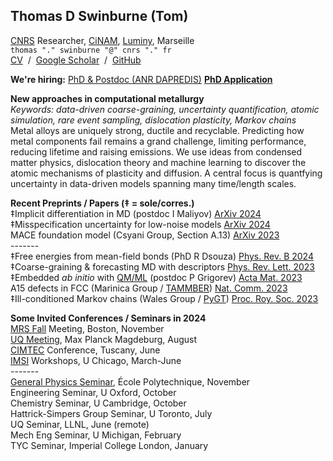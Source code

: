 ## Thomas D Swinburne (Tom)
<a href="http://www.cnrs.fr" target="_new">CNRS</a> Researcher, 
<a href="http://www.cinam.univ-mrs.fr" target="_new">CiNAM</a>,
<a href="https://www.calanques-parcnational.fr" target="_new">Luminy</a>, Marseille
<br>
<code>thomas "." swinburne "@" cnrs "." fr</code><br>
<a href="pdf/CV-TomSwinburne-2024.pdf" target="_new">CV</a>
&nbsp;/&nbsp;
<a href="https://scholar.google.com/citations?hl=en&user=vgHQd9cAAAAJ&view_op=list_works&sortby=pubdate" target="_new">Google Scholar</a>
&nbsp;/&nbsp;
<a href="https://github.com/tomswinburne/" target="_new">GitHub</a>
<!--&nbsp;/&nbsp;
<a href="https://github.com/tomswinburne/pafi.git" target="_new">PAFI</a>
&nbsp;/&nbsp;
<a href="https://github.com/tomswinburne/tammber.git" target="_new">TAMMBER</a>-->

<strong>We're hiring:</strong> <a href="/projects">PhD & Postdoc (ANR DAPREDIS)</a>
<strong><a href="https://emploi.cnrs.fr/Offres/Doctorant/UPR3407-SYLQUE-002/Default.aspx" target="_new">PhD Application</a></strong>


<strong>New approaches in computational metallurgy</strong><br>
<em>Keywords: data-driven coarse-graining, uncertainty quantification, atomic simulation, rare event sampling, dislocation plasticity, Markov chains</em><br>
Metal alloys are uniquely strong, ductile and recyclable.
Predicting how metal components fail remains a grand challenge, 
limiting performance, reducing lifetime and raising emissions.
We use ideas from condensed matter physics, dislocation theory and
machine learning to discover the atomic mechanisms of plasticity 
and diffusion.
A central focus is quantfying uncertainty in data-driven 
models spanning many time/length scales.<br>


<strong>Recent Preprints / Papers (&Dagger; = sole/corres.)</strong><br>
&Dagger;Implicit differentiation in MD (postdoc I Maliyov)
<a href="https://arxiv.org/abs/2407.02414" _target="_new">ArXiv 2024</a><br>
&Dagger;Misspecification uncertainty for low-noise models
<a href="https://arxiv.org/abs/2402.01810v3" _target="_new">ArXiv 2024</a><br>
MACE foundation model (Csyani Group, Section A.13)
<a href="https://arxiv.org/abs/2401.00096" >ArXiv 2023</a><br>
-------<br>
&Dagger;Free energies from mean-field bonds (PhD R Dsouza)
<a href="https://journals.aps.org/prb/abstract/10.1103/PhysRevB.109.064108" _target="_new" >Phys. Rev. B 2024</a><br>
&Dagger;Coarse-graining & forecasting MD with descriptors 
<a href="http://dx.doi.org/10.1103/PhysRevLett.131.236101" target="_new" > Phys. Rev. Lett. 2023</a><br>
&Dagger;Embedded <em>ab initio</em> with <a href="https://github.com/marseille-matmol/LML-retrain" target="_new">QM/ML</a> (postdoc P Grigorev)
<a href="https://doi.org/10.1016/j.actamat.2023.118734" target="_new" >Acta Mat. 2023 </a><br>
A15 defects in FCC (Marinica Group / <a href="https://github.com/tomswinburne/TAMMBER" target="_new">TAMMBER</a>)
<a href="https://www.nature.com/articles/s41467-023-38729-6" target="_new" >Nat. Comm. 2023</a><br>
&Dagger;Ill-conditioned Markov chains (Wales Group / <a href="https://github.com/tomswinburne/PyGT" target="_new">PyGT</a>)
<a href="https://royalsocietypublishing.org/doi/abs/10.1098/rsta.2022.0245" target="_new" >Proc. Roy. Soc. 2023</a><br>


<strong>Some Invited Conferences / Seminars in 2024</strong><br>
<a href="https://www.mrs.org/meetings-events/fall-meetings-exhibits/2024-mrs-fall-meeting/call-for-papers/detail/2024_mrs_fall_meeting/mt01/Symposium_MT01" target="_new">MRS Fall</a> Meeting, Boston, November<br>
<a href="https://indico3.mpi-magdeburg.mpg.de/event/40/" target="_new">UQ Meeting</a>, Max Planck Magdeburg, August<br>
<a href="https://www.cimtec-congress.org/" target="_new">CIMTEC</a> Conference, Tuscany, June<br>
<a href="https://www.imsi.institute/activities/data-driven-materials-informatics/" target="_new">
IMSI</a> Workshops, U Chicago, March-June<br>
-------<br>
<a href="https://portail.polytechnique.edu/physique/fr/seminaires/seminaire-general-du-departement-de-physique" target="_new">General Physics Seminar</a>, École Polytechnique, November<br>
Engineering Seminar, U Oxford, October<br>
Chemistry Seminar, U Cambridge, October<br>
Hattrick-Simpers Group Seminar, U Toronto, July<br>
UQ Seminar, LLNL, June (remote)<br>
Mech Eng Seminar, U Michigan, February<br>
TYC Seminar, Imperial College London, January
